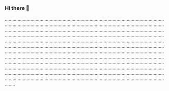 ### Hi there 👋

........................................................................................................................................................................................................................................................................................................................................................................................................................................................................................................................................................................................................................................................................................................................................................................................................................................................................................................................................................................................................................................................................................................................................................................................................................................................................................................................................................................................................................................................................................................................................................